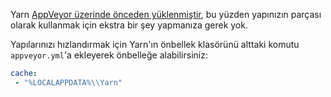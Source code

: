 Yarn [AppVeyor üzerinde önceden yüklenmiştir](https://www.appveyor.com/updates/2016/11/01/), bu yüzden yapınızın parçası olarak kullanmak için ekstra bir şey yapmanıza gerek yok.

Yapılarınızı hızlandırmak için Yarn'ın önbellek klasörünü alttaki komutu `appveyor.yml`'a ekleyerek önbelleğe alabilirsiniz:

```yml
cache:
 - "%LOCALAPPDATA%\\Yarn"
```